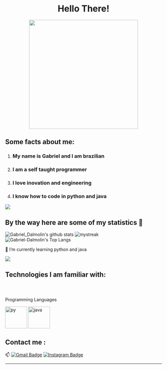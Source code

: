 <h1 align="center">Hello There! </h1>

<p align="center">
  <img src="https://gist.githubusercontent.com/musama619/eb3b00f5a85880bfaa7416d7916d61c5/raw/a9786f37062f2d0ed2dc724823aa66eed8ce883f/hi.gif" width="350">
</p>


<h2> Some facts about me: </h2>
<ol> 
<li> <h3> My name is Gabriel and I am brazilian </h3> </li>
<li> <h3> I am a self taught programmer </h3> </li>
<li> <h3> I love inovation and engineering </h3> </li>
<li> <h3> I know how to code in python and java </h3> </li>
</ol>


<a href="https://www.youtube.com/watch?v=dQw4w9WgXcQ"><img src="https://user-images.githubusercontent.com/73097560/115834477-dbab4500-a447-11eb-908a-139a6edaec5c.gif"></a>

## By the way here are some of my statistics 🚀
![Gabriel_Dalmolin's github stats](https://github-readme-stats.vercel.app/api?username=Gabriel-Dalmolin&show_icons=true&theme=tokyonight)
<img src="https://github-readme-streak-stats.herokuapp.com/?user=Gabriel-Dalmolin&theme=tokyonight" alt="mystreak"/>
![Gabriel-Dalmolin's Top Langs](https://github-readme-stats.vercel.app/api/top-langs/?username=Gabriel-Dalmolin&theme=tokyonight&layout=compact)

🌱 I’m currently learning python and java

<a href="https://www.youtube.com/watch?v=dQw4w9WgXcQ"><img src="https://user-images.githubusercontent.com/73097560/115834477-dbab4500-a447-11eb-908a-139a6edaec5c.gif"></a>

## Technologies I am familiar with: 
<div>
  <p style="display: inline-block;" align="center">
    <p>Programming Languages</p>
      <img width="70px" src="https://cdn.jsdelivr.net/gh/devicons/devicon/icons/python/python-original.svg" alt="py" title="Python"/> 
      <img width="70px" src="https://cdn.jsdelivr.net/gh/devicons/devicon/icons/java/java-original.svg" alt="java" title="Java" /> 
</div>

## Contact me : 
📫 [![Gmail Badge](https://img.shields.io/badge/-gabrielsomacaldalmolin@gmail.com-blue?style=flat-roundedrectangle&logo=Gmail&logoColor=white&link=mailto:gabrielsomacaldalmolin@gmail.com)](gabrielsomacaldalmolin@gmail.com)
[![Instagram Badge](https://img.shields.io/badge/-_gabrieldalmolin-E4405F?style=flat-roundedrectangle&logo=instagram&logoColor=white&link=https://www.instagram.com/_gabrieldalmolin/)](https://www.instagram.com/_gabrieldalmolin/)

------
